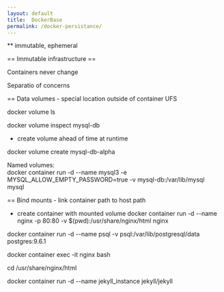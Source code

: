 ```yaml
---
layout: default
title:  DockerBase
permalink: /docker-persistance/
---
```


  ** immutable, ephemeral
   
  == Immutable infrastructure ==

  Containers never change
  
  Separatio of concerns 
  
  == Data volumes - special location outside of container UFS

  docker volume ls

  docker volume inspect mysql-db

  * create volume ahead of time at runtime

  docker volume create mysql-db-alpha
 
  Named volumes:      
  docker container run -d --name mysql3 -e MYSQL_ALLOW_EMPTY_PASSWORD=true -v mysql-db:/var/lib/mysql mysql

  == Bind mounts - link container path to host path

  * create container with mounted volume
  docker container run -d --name nginx -p 80:80 -v $(pwd):/usr/share/nginx/html nginx

  docker container run -d --name psql -v psql:/var/lib/postgresql/data postgres:9.6.1
  
  docker container exec -it nginx bash
  
  cd /usr/share/nginx/html


  docker container run -d --name jekyll_instance jekyll/jekyll
 